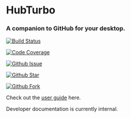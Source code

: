 # HubTurbo

### A companion to GitHub for your desktop.

[![Build Status](https://img.shields.io/travis/HubTurbo/HubTurbo.svg?style=flat)](https://travis-ci.org/HubTurbo/HubTurbo)

[![Code Coverage](https://img.shields.io/coveralls/HubTurbo/HubTurbo.svg?style=flat)](https://coveralls.io/r/HubTurbo/HubTurbo)

[![Github Issue](https://img.shields.io/github/issues/HubTurbo/HubTurbo.svg?style=flat)](https://github.com/HubTurbo/HubTurbo/issues)

[![Github Star](https://img.shields.io/github/stars/HubTurbo/HubTurbo.svg?style=flat)](https://github.com/HubTurbo/HubTurbo/stargazers)

[![Github Fork](https://img.shields.io/github/forks/HubTurbo/HubTurbo.svg?style=flat)](https://github.com/HubTurbo/HubTurbo/network)

Check out the [user guide](https://github.com/HubTurbo/HubTurbo/wiki/Getting-Started) here.

Developer documentation is currently internal.
